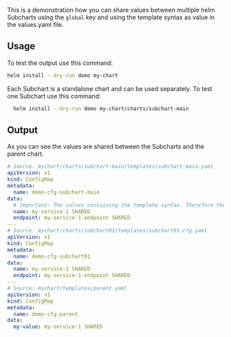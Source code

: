 This is a demonstration how you can share values between multiple helm Subcharts using the `global` key and using the template syntax as value in the values.yaml file.

## Usage

To test the output use this command:

```bash
helm install --dry-run demo my-chart
```

Each Subchart is a standalone chart and can be used separately.
To test one Subchart use this command:

```bash
  helm install --dry-run demo my-chart/charts/subchart-main
```


## Output

As you can see the values are shared between the Subcharts and the parent chart.

```yaml
# Source: mychart/charts/subchart-main/templates/subchart-main.yaml
apiVersion: v1
kind: ConfigMap
metadata:
  name: demo-cfg-subchart-main
data:
  # Important: The values containing the template syntax. Therefore the template function is required to get the defined values in the global section.
  name: my-service-1 SHARED
  endpoint: my-service-1-endpoint SHARED
---
# Source: mychart/charts/subchart01/templates/subchart01-cfg.yaml
apiVersion: v1
kind: ConfigMap
metadata:
  name: demo-cfg-subchart01
data:
  name: my-service-1 SHARED
  endpoint: my-service-1-endpoint SHARED
---
# Source: mychart/templates/parent.yaml
apiVersion: v1
kind: ConfigMap
metadata:
  name: demo-cfg-parent
data:
  my-value: my-service-1 SHARED
```